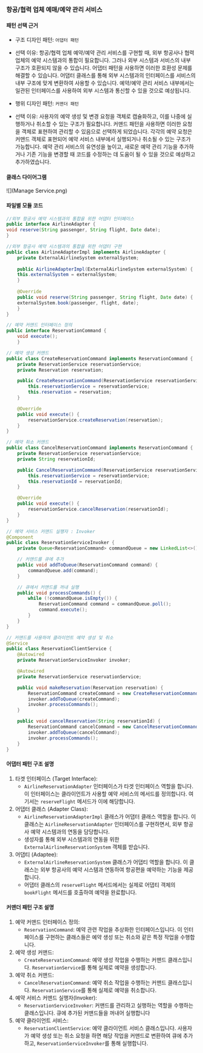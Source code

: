### 항공/협력 업체 예매/예약 관리 서비스

#### 패턴 선택 근거
- 구조 디자인 패턴: `어댑터 패턴`
- 선택 이유: 항공/협력 업체 예약/예약 관리 서비스를 구현할 때, 외부 항공사나 협력 업체의 예약 시스템과의 통합이 필요합니다. 그러나 외부 시스템과 서비스의 내부 구조가 호환되지 않을 수 있습니다. 어댑터 패턴을 사용하면 이러한 호환성 문제를 해결할 수 있습니다. 어댑터 클래스를 통해 외부 시스템과의 인터페이스를 서비스의 내부 구조에 맞게 변환하여 사용할 수 있습니다. 예약/예약 관리 서비스 내부에서는 일관된 인터페이스를 사용하여 외부 시스템과 통신할 수 있을 것으로 예상됩니다.

- 행위 디자인 패턴: `커맨더 패턴`
-  선택 이유: 사용자의 예약 생성 및 변경 요청을 객체로 캡슐화하고, 이를 나중에 실행하거나 취소할 수 있는 구조가 필요합니다. 커맨드 패턴을 사용하면 이러한 요청을 객체로 표현하여 관리할 수 있음으로 선택하게 되었습니다. 각각의 예약 요청은 커맨드 객체로 표현되어 예약 서비스 내부에서 실행되거나 취소될 수 있는 구조가 가능합니다. 예약 관리 서비스의 유연성을 높이고, 새로운 예약 관리 기능을 추가하거나 기존 기능을 변경할 때 코드를 수정하는 데 도움이 될 수 있을 것으로 예상하고 추가하였습니다.

#### 클래스 다이어그램

![](Manage Service.png)

#### 파일별 모듈 코드
```java
//외부 항공사 예약 시스템과의 통합을 위한 어댑터 인터페이스
public interface AirlineAdapter { 
void reserve(String passenger, String flight, Date date); 
}
```

```java
//외부 항공사 예약 시스템과의 통합을 위한 어댑터 구현
public class AirlineAdapterImpl implements AirlineAdapter { 
	private ExternalAirlineSystem externalSystem;
	 
	public AirlineAdapterImpl(ExternalAirlineSystem externalSystem) { 
	this.externalSystem = externalSystem; 
	} 
	
	@Override 
	public void reserve(String passenger, String flight, Date date) { 
	externalSystem.book(passenger, flight, date); 
	} 
}
```

```java
// 예약 커맨드 인터페이스 정의
public interface ReservationCommand {     
	void execute(); 
	}
```

```java
// 예약 생성 커맨드
public class CreateReservationCommand implements ReservationCommand {
    private ReservationService reservationService;
    private Reservation reservation;

    public CreateReservationCommand(ReservationService reservationService, Reservation reservation) {
        this.reservationService = reservationService;
        this.reservation = reservation;
    }

    @Override
    public void execute() {
        reservationService.createReservation(reservation);
    }
}

// 예약 취소 커맨드
public class CancelReservationCommand implements ReservationCommand {
    private ReservationService reservationService;
    private String reservationId;

    public CancelReservationCommand(ReservationService reservationService, String reservationId) {
        this.reservationService = reservationService;
        this.reservationId = reservationId;
    }

    @Override
    public void execute() {
        reservationService.cancelReservation(reservationId);
    }
}

```

```java
// 예약 서비스 커맨드 실행자 : Invoker
@Component
public class ReservationServiceInvoker {
    private Queue<ReservationCommand> commandQueue = new LinkedList<>();

    // 커맨드를 큐에 추가
    public void addToQueue(ReservationCommand command) {
        commandQueue.add(command);
    }

    // 큐에서 커맨드를 꺼내 실행
    public void processCommands() {
        while (!commandQueue.isEmpty()) {
            ReservationCommand command = commandQueue.poll();
            command.execute();
        }
    }
}

```

```java
// 커맨드를 사용하여 클라이언트 예약 생성 및 취소
@Service
public class ReservationClientService {
    @Autowired
    private ReservationServiceInvoker invoker;

    @Autowired
    private ReservationService reservationService;

    public void makeReservation(Reservation reservation) {
        ReservationCommand createCommand = new CreateReservationCommand(reservationService, reservation);
        invoker.addToQueue(createCommand);
        invoker.processCommands();
    }

    public void cancelReservation(String reservationId) {
        ReservationCommand cancelCommand = new CancelReservationCommand(reservationService, reservationId);
        invoker.addToQueue(cancelCommand);
        invoker.processCommands();
    }
}
```

#### 어댑터 패턴 구조 설명
1. 타겟 인터페이스 (Target Interface):
    - `AirlineReservationAdapter` 인터페이스가 타겟 인터페이스 역할을 합니다. 이 인터페이스는 클라이언트가 사용할 예약 서비스의 메서드를 정의합니다. 여기서는 `reserveFlight` 메서드가 이에 해당합니다.
2. 어댑터 클래스 (Adapter Class):
    - `AirlineReservationAdapterImpl` 클래스가 어댑터 클래스 역할을 합니다. 이 클래스는 `AirlineReservationAdapter` 인터페이스를 구현하면서, 외부 항공사 예약 시스템과의 연동을 담당합니다.
    - 생성자를 통해 외부 시스템과의 연동을 위한 `ExternalAirlineReservationSystem` 객체를 받습니다.
3. 어댑티 (Adaptee):
    - `ExternalAirlineReservationSystem` 클래스가 어댑티 역할을 합니다. 이 클래스는 외부 항공사의 예약 시스템과 연동하여 항공편을 예약하는 기능을 제공합니다.
    - 어댑터 클래스의 `reserveFlight` 메서드에서는 실제로 어댑티 객체의 `bookFlight` 메서드를 호출하여 예약을 완료합니다. 

#### 커맨더 패턴 구조 설명
1. 예약 커맨드 인터페이스 정의:
	- `ReservationCommand`: 예약 관련 작업을 추상화한 인터페이스입니다. 이 인터페이스를 구현하는 클래스들은 예약 생성 또는 취소와 같은 특정 작업을 수행합니다.
2. 예약 생성 커맨드:
	-  `CreateReservationCommand`: 예약 생성 작업을 수행하는 커맨드 클래스입니다. `ReservationService`를 통해 실제로 예약을 생성합니다.
3. 예약 취소 커맨드: 
	- `CancelReservationCommand`: 예약 취소 작업을 수행하는 커맨드 클래스입니다. `ReservationService`를 통해 실제로 예약을 취소합니다.
4. 예약 서비스 커맨드 실행자(Invoker):
	- `ReservationServiceInvoker`: 커맨드를 관리하고 실행하는 역할을 수행하는 클래스입니다. 큐에 추가된 커맨드들을 꺼내어 실행합니다
5. 예약 클라이언트 서비스:
	- `ReservationClientService`: 예약 클라이언트 서비스 클래스입니다. 사용자가 예약 생성 또는 취소 요청을 하면 해당 작업을 커맨드로 변환하여 큐에 추가하고, `ReservationServiceInvoker`를 통해 실행합니다.